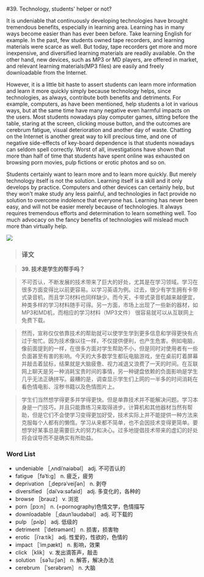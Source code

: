 #39. Technology, students' helper or not?

It is undeniable that continuously developing technologies have brought tremendous benefits, especially in learning area. Learning has in many ways become easier than has ever been before. Take learning English for example. In the past, few students owned tape recorders, and learning materials were scarce as well. But today, tape recorders get more and more inexpensive, and diversified learning materials are readily available. On the other hand, new devices, such as MP3 or MD players, are offered in market, and relevant learning materials(MP3 files) are easily and freely downloadable from the Internet.

However, it is a little bit haste to assert students can learn more information and learn it more quickly simply because technology helps, since technologies, as always, contribute both benefits and detriments. For example, computers, as have been mentioned, help students a lot in various ways, but at the same time have many negative even harmful impacts on the users. Most students nowadays play computer games, sitting before the table, staring at the screen, clicking mouse button, and the outcomes are cerebrum fatigue, visual deterioration and another day of waste. Chatting on the Internet is another great way to kill precious time, and one of negative side-effects of key-board dependence is that students nowadays can seldom spell correctly. Worst of all, investigations have shown that more than half of time that students have spent online was exhausted on browsing porn movies, pulp fictions or erotic photos and so on.

Students certainly want to learn more and to learn more quickly. But merely technology itself is not the solution. Learning itself is a skill and it only develops by practice. Computers and other devices can certainly help, but they won't make study any less painful, and technologies in fact provide no solution to overcome indolence that everyone has. Learning has never been easy, and will not be easier merely because of technologies. It always requires tremendous efforts and determination to learn something well. Too much advocacy on the fancy benefits of technologies will mislead much more than virtually help.

![](images/TOEFL-iBT-High-Score-Essays-039.jpg)

> ### 译文

> **39. 技术是学生的帮手吗？**

> 不可否认，不断发展的技术带来了巨大的好处，尤其是在学习领域。学习在很多方面变得比以前更容易。以学习英语为例。过去，很少有学生拥有卡带式录音机，而且学习材料也同样缺少。而今天，卡带式录音机越来越便宜，种类多样的学习材料随手可得。另一方面，市场上出现了一些新的器材，如MP3和MD机，而相应的学习材料（MP3文件） 很容易就可以从互联网上免费下载。

> 然而，宣称仅仅依靠技术的帮助就可以使学生学到更多信息和学得更快有点过于匆忙。因为技术像以往一样，不仅提供便利，也产生危害。例如电脑，像前面提到的一样，在很多方面对学生帮助不小，但是同时对使用者有一些负面甚至有害的影响。今天的大多数学生都玩电脑游戏，坐在桌前盯着屏幕并敲击着鼠标，结果就是大脑疲惫、视力减退又浪费了一天的时间。在互联网上聊天是另一种消耗宝贵时间的事情，另一种键盘依赖的负面影响是学生几乎无法正确拼写。最糟的是，调查显示学生们上网的一半多的时间消耗在看色情电影、淫秽书籍以及色情图片上。

> 学生们当然想学得更多并学得更快。但是单靠技术并不能解决问题。学习本身是一门技巧，并且只能靠练习来取得进步。计算机和其他器材当然有帮助，但是它们不会使学习变得更加好受，技术实际上并不能提供一种方法来克服每个人都有的懒惰。学习从来都不简单，也不会因技术变得更简单。要想学好某事总是需要巨大的努力和决心。过多地提倡技术带来的虚幻的好处将会误导而不是确实有所助益。

### Word List

 * undeniable ［ˌʌndiˈnaiəbəl］ adj. 不可否认的
 * fatigue ［fəˈti:g］ n. 疲乏，疲劳
 * deprivation ［ˌdeprəˈveiʃən］ n. 剥夺
 * diversified ［daiˈvə:səfaid］ adj. 多变化的，各种的
 * browse ［brauz］ v. 浏览
 * porn［pɔ:n］ n. (=pornography)色情文学，色情描写
 * downloadable ［ˌdaunˈləudəbəl］ adj. 可下载的
 * pulp ［pʌlp］ adj. 低级的
 * detriment ［ˈdetrəmənt］ n. 损害，损害物
 * erotic ［iˈra:tik］ adj. 性爱的，性欲的，色情的
 * impact ［ˈimˌpækt］ n. 影响，效果
 * click ［klik］ v. 发出滴答声，敲击
 * solution ［səˈlu:ʃən］ n. 解答，解决办法
 * cerebrum ［ˈserəbrəm］ n. 大脑
